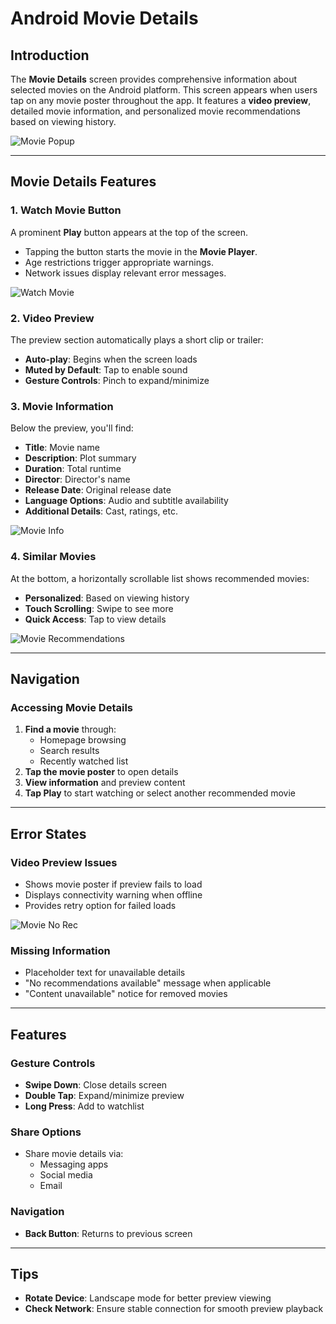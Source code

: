 # Android Movie Details

## Introduction

The **Movie Details** screen provides comprehensive information about selected movies on the Android platform. This screen appears when users tap on any movie poster throughout the app. It features a **video preview**, detailed movie information, and personalized movie recommendations based on viewing history.

![Movie Popup](./Screenshots/android_movie_popup.png)

---

## Movie Details Features

### 1. **Watch Movie Button**
A prominent **Play** button appears at the top of the screen.

- Tapping the button starts the movie in the **Movie Player**.
- Age restrictions trigger appropriate warnings.
- Network issues display relevant error messages.

![Watch Movie](./Screenshots/android_watch_movie.png)

### 2. **Video Preview**
The preview section automatically plays a short clip or trailer:

- **Auto-play**: Begins when the screen loads
- **Muted by Default**: Tap to enable sound
- **Gesture Controls**: Pinch to expand/minimize

### 3. **Movie Information**
Below the preview, you'll find:

- **Title**: Movie name
- **Description**: Plot summary
- **Duration**: Total runtime
- **Director**: Director's name
- **Release Date**: Original release date
- **Language Options**: Audio and subtitle availability
- **Additional Details**: Cast, ratings, etc.

![Movie Info](./Screenshots/android_movie_info.png)

### 4. **Similar Movies**
At the bottom, a horizontally scrollable list shows recommended movies:

- **Personalized**: Based on viewing history
- **Touch Scrolling**: Swipe to see more
- **Quick Access**: Tap to view details

![Movie Recommendations](./Screenshots/android_movie_recommendations.png)

---

## Navigation

### Accessing Movie Details
1. **Find a movie** through:
   - Homepage browsing
   - Search results
   - Recently watched list
2. **Tap the movie poster** to open details
3. **View information** and preview content
4. **Tap Play** to start watching or select another recommended movie

---

## Error States

### Video Preview Issues
- Shows movie poster if preview fails to load
- Displays connectivity warning when offline
- Provides retry option for failed loads

![Movie No Rec](./Screenshots/android_movie_no_rec.png)

### Missing Information
- Placeholder text for unavailable details
- "No recommendations available" message when applicable
- "Content unavailable" notice for removed movies

---

## Features

### Gesture Controls
- **Swipe Down**: Close details screen
- **Double Tap**: Expand/minimize preview
- **Long Press**: Add to watchlist

### Share Options
- Share movie details via:
  - Messaging apps
  - Social media
  - Email

### Navigation
- **Back Button**: Returns to previous screen
---

## Tips
- **Rotate Device**: Landscape mode for better preview viewing
- **Check Network**: Ensure stable connection for smooth preview playback